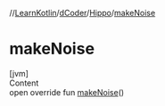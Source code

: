 //[LearnKotlin](../../index.md)/[dCoder](../index.md)/[Hippo](index.md)/[makeNoise](make-noise.md)



# makeNoise  
[jvm]  
Content  
open override fun [makeNoise](make-noise.md)()  



